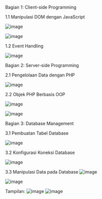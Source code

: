 Bagian 1: Client-side Programming


1.1 Manipulasi DOM dengan JavaScript

  ![image](https://github.com/user-attachments/assets/d313f0e5-6027-4b0f-972b-f9a766d5aaa3)

  ![image](https://github.com/user-attachments/assets/4cbbb981-6fb8-4e5e-9a0c-7da095ed0275)

1.2 Event Handling

  ![image](https://github.com/user-attachments/assets/8668c68f-4c28-4d3e-bbc0-ce4edb177c56)

Bagian 2: Server-side Programming


2.1 Pengelolaan Data dengan PHP

  ![image](https://github.com/user-attachments/assets/38396698-2f60-4b62-a146-43806488852b)

2.2 Objek PHP Berbasis OOP

  ![image](https://github.com/user-attachments/assets/60ca758e-c534-4f53-9dcb-5b06600facb8)

  ![image](https://github.com/user-attachments/assets/9ebbc1cc-1da6-4ee2-86c8-c959f81a736e)

Bagian 3: Database Management


3.1 Pembuatan Tabel Database

  ![image](https://github.com/user-attachments/assets/b59be2cb-0b85-4fb3-8660-d9abb3f36772)

3.2 Konfigurasi Koneksi Database

  ![image](https://github.com/user-attachments/assets/175f7848-8b9a-46b2-a84a-50edcd33ed12)

3.3 Manipulasi Data pada Database
  ![image](https://github.com/user-attachments/assets/555e91fb-15e9-4346-9548-fb218fbb23e4)

  ![image](https://github.com/user-attachments/assets/23b5c077-1236-4148-8843-6a1e43c91121)

Tampilan:
![image](https://github.com/user-attachments/assets/5166cd87-32d6-434b-aecd-07eb41efb882)
![image](https://github.com/user-attachments/assets/1248729a-e80c-461d-82b7-a76f2b410162)
